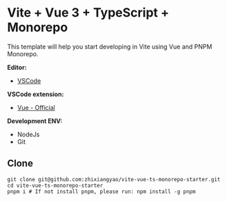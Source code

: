 # Vite + Vue 3 + TypeScript + Monorepo

This template will help you start developing in Vite using Vue and PNPM Monorepo.

**Editor:**

- [VSCode](https://code.visualstudio.com/)

**VSCode extension:**

- [Vue - Official](https://marketplace.visualstudio.com/items?itemName=Vue.volar)

**Development ENV:**

- NodeJs
- Git

## Clone

```shell
git clone git@github.com:zhixiangyao/vite-vue-ts-monorepo-starter.git
cd vite-vue-ts-monorepo-starter
pnpm i # If not install pnpm, please run: npm install -g pnpm
```

